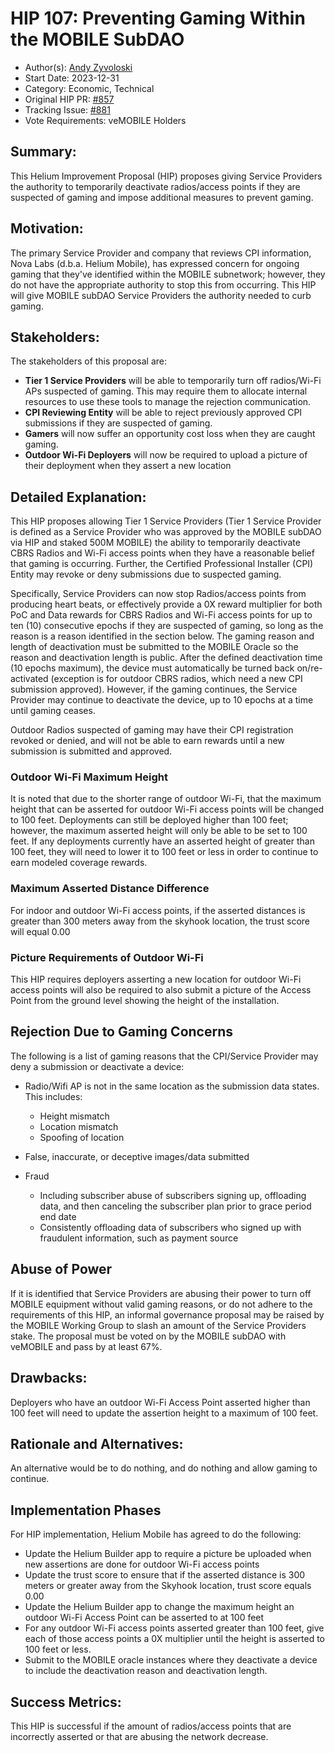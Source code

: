 # HIP 107: Preventing Gaming Within the MOBILE SubDAO

- Author(s): [Andy Zyvoloski](https://github.com/heatedlime) 
- Start Date: 2023-12-31
- Category: Economic, Technical
- Original HIP PR: [#857](https://github.com/helium/HIP/pull/857)
- Tracking Issue: [#881](https://github.com/helium/HIP/issues/881)
- Vote Requirements: veMOBILE Holders

## Summary:
This Helium Improvement Proposal (HIP) proposes giving Service Providers the authority to temporarily deactivate radios/access points if they are suspected of gaming and impose additional measures to prevent gaming.


## Motivation:
The primary Service Provider and company that reviews CPI information, Nova Labs (d.b.a. Helium Mobile), has expressed concern for ongoing gaming that they've identified within the MOBILE subnetwork; however, they do not have the appropriate authority to stop this from occurring. This HIP will give MOBILE subDAO Service Providers the authority needed to curb gaming. 

## Stakeholders:
The stakeholders of this proposal are:

- **Tier 1 Service Providers** will be able to temporarily turn off radios/Wi-Fi APs suspected of gaming. This may require them to allocate internal resources to use these tools to manage the rejection communication.
- **CPI Reviewing Entity** will be able to reject previously approved CPI submissions if they are suspected of gaming.
- **Gamers** will now suffer an opportunity cost loss when they are caught gaming.
- **Outdoor Wi-Fi Deployers** will now be required to upload a picture of their deployment when they assert a new location


## Detailed Explanation:
This HIP proposes allowing Tier 1 Service Providers (Tier 1 Service Provider is defined as a Service Provider who was approved by the MOBILE subDAO via HIP and staked 500M MOBILE) the ability to temporarily deactivate CBRS Radios and Wi-Fi access points when they have a reasonable belief that gaming is occurring. Further, the Certified Professional Installer (CPI) Entity may revoke or deny submissions due to suspected gaming. 

Specifically, Service Providers can now stop Radios/access points from producing heart beats, or effectively provide a 0X reward multiplier for both PoC and Data rewards for CBRS Radios and Wi-Fi access points for up to ten (10) consecutive epochs if they are suspected of gaming, so long as the reason is a reason identified in the section below. The gaming reason and length of deactivation must be submitted to the MOBILE Oracle so the reason and deactivation length is public. After the defined deactivation time (10 epochs maximum), the device must automatically be turned back on/re-activated (exception is for outdoor CBRS radios, which need a new CPI submission approved). However, if the gaming continues, the Service Provider may continue to deactivate the device, up to 10 epochs at a time until gaming ceases.

Outdoor Radios suspected of gaming may have their CPI registration revoked or denied, and will not be able to earn rewards until a new submission is submitted and approved.

### Outdoor Wi-Fi Maximum Height
It is noted that due to the shorter range of outdoor Wi-Fi, that the maximum height that can be asserted for outdoor Wi-Fi access points will be changed to 100 feet. Deployments can still be deployed higher than 100 feet; however, the maximum asserted height will only be able to be set to 100 feet. If any deployments currently have an asserted height of greater than 100 feet, they will need to lower it to 100 feet or less in order to continue to earn modeled coverage rewards.

### Maximum Asserted Distance Difference
For indoor and outdoor Wi-Fi access points, if the asserted distances is greater than 300 meters away from the skyhook location, the trust score will equal 0.00

### Picture Requirements of Outdoor Wi-Fi
This HIP requires deployers asserting a new location for outdoor Wi-Fi access points will also be required to also submit a picture of the Access Point from the ground level showing the height of the installation. 

## Rejection Due to Gaming Concerns
The following is a list of gaming reasons that the CPI/Service Provider may deny a submission or deactivate a device:

- Radio/Wifi AP is not in the same location as the submission data states. This includes:
    - Height mismatch
    - Location mismatch
    - Spoofing of location

- False, inaccurate, or deceptive images/data submitted

- Fraud
    - Including subscriber abuse of subscribers signing up, offloading data, and then canceling the subscriber plan prior to grace period end date
    - Consistently offloading data of subscribers who signed up with fraudulent information, such as payment source


## Abuse of Power
If it is identified that Service Providers are abusing their power to turn off MOBILE equipment without valid gaming reasons, or do not adhere to the requirements of this HIP, an informal governance proposal may be raised by the MOBILE Working Group to slash an amount of the Service Providers stake. The proposal must be voted on by the MOBILE subDAO with veMOBILE and pass by at least 67%.

## Drawbacks:

Deployers who have an outdoor Wi-Fi Access Point asserted higher than 100 feet will need to update the assertion height to a maximum of 100 feet.

## Rationale and Alternatives:
An alternative would be to do nothing, and do nothing and allow gaming to continue. 

## Implementation Phases
 For HIP implementation, Helium Mobile has agreed to do the following: 

- Update the Helium Builder app to require a picture be uploaded when new assertions are done for outdoor Wi-Fi access points
- Update the trust score to ensure that if the asserted distance is 300 meters or greater away from the Skyhook location, trust score equals 0.00
- Update the Helium Builder app to change the maximum height an outdoor Wi-Fi Access Point can be asserted to at 100 feet
- For any outdoor Wi-Fi access points asserted greater than 100 feet, give each of those access points a 0X multiplier until the height is asserted to 100 feet or less.
- Submit to the MOBILE oracle instances where they deactivate a device to include the deactivation reason and deactivation length.


## Success Metrics: 
This HIP is successful if the amount of radios/access points that are incorrectly asserted or that are abusing the network decrease.
